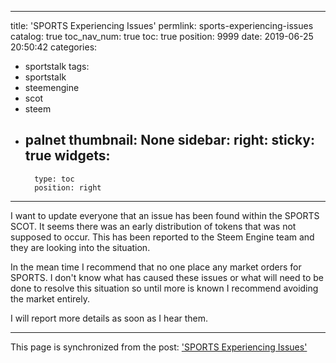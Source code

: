 
---
title: 'SPORTS Experiencing Issues'
permlink: sports-experiencing-issues
catalog: true
toc_nav_num: true
toc: true
position: 9999
date: 2019-06-25 20:50:42
categories:
- sportstalk
tags:
- sportstalk
- steemengine
- scot
- steem
- palnet
thumbnail: None
sidebar:
    right:
        sticky: true
widgets:
    -
        type: toc
        position: right
---


I want to update everyone that an issue has been found within the SPORTS SCOT. It seems there was an early distribution of tokens that was not supposed to occur. This has been reported to the Steem Engine team and they are looking into the situation.

In the mean time I recommend that no one place any market orders for SPORTS. I don't know what has caused these issues or what will need to be done to resolve this situation so until more is known I recommend avoiding the market entirely.

I will report more details as soon as I hear them.

- - -

This page is synchronized from the post: ['SPORTS Experiencing Issues'](https://steemit.com/@patrickulrich/sports-experiencing-issues)
